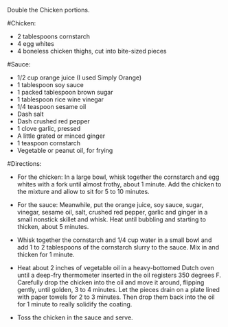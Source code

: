 Double the Chicken portions.

#Chicken:

 - 2 tablespoons cornstarch
- 4 egg whites
- 4 boneless chicken thighs, cut into bite-sized pieces

#Sauce:
- 1/2 cup orange juice (I used Simply Orange)
- 1 tablespoon soy sauce
- 1 packed tablespoon brown sugar
- 1 tablespoon rice wine vinegar
- 1/4 teaspoon sesame oil
- Dash salt
- Dash crushed red pepper
- 1 clove garlic, pressed
- A little grated or minced ginger
- 1 teaspoon cornstarch
- Vegetable or peanut oil, for frying


#Directions:
- For the chicken: In a large bowl, whisk together the cornstarch and egg whites with a fork until almost frothy, about 1 minute. Add the chicken to the mixture and allow to sit for 5 to 10 minutes.

- For the sauce: Meanwhile, put the orange juice, soy sauce, sugar, vinegar, sesame oil, salt, crushed red pepper, garlic and ginger in a small nonstick skillet and whisk. Heat until bubbling and starting to thicken, about 5 minutes.

- Whisk together the cornstarch and 1/4 cup water in a small bowl and add 1 to 2 tablespoons of the cornstarch slurry to the sauce. Mix in and thicken for 1 minute.

- Heat about 2 inches of vegetable oil in a heavy-bottomed Dutch oven until a deep-fry thermometer inserted in the oil registers 350 degrees F. Carefully drop the chicken into the oil and move it around, flipping gently, until golden, 3 to 4 minutes. Let the pieces drain on a plate lined with paper towels for 2 to 3 minutes. Then drop them back into the oil for 1 minute to really solidify the coating.

- Toss the chicken in the sauce and serve.

